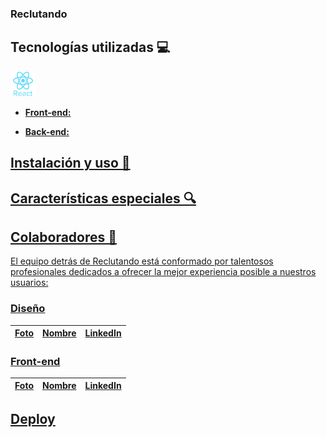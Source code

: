 ﻿### **Reclutando**
 
 
 ## Tecnologías utilizadas 💻
  <img src="https://raw.githubusercontent.com/devicons/devicon/master/icons/react/react-original-wordmark.svg" alt="react" width="40" height="40"/> </a> <a href="https://redux.js.org" target="_blank" rel="noreferrer">
 
 
 
 - **Front-end:**

 
- **Back-end:** 

## Instalación y uso 📲

## Características especiales 🔍

## Colaboradores 👥

El equipo detrás de Reclutando está conformado por talentosos profesionales dedicados a ofrecer la mejor experiencia posible a nuestros usuarios:

### Diseño
 | Foto | Nombre | LinkedIn |
|------|--------|----------|


### Front-end
  | Foto | Nombre | LinkedIn |
|------|--------|----------|

## Deploy
